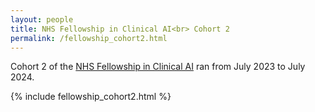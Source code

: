 ```yaml
---
layout: people 
title: NHS Fellowship in Clinical AI<br> Cohort 2
permalink: /fellowship_cohort2.html
---
```


 Cohort 2 of the [NHS Fellowship in Clinical AI](/fellowship.html) ran from July 2023 to July 2024.

 {% include fellowship_cohort2.html %}

